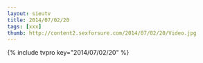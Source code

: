 ```yaml
--- 
layout: sieutv
title: 2014/07/02/20
tags: [xxx]
thumb: http://content2.sexforsure.com/2014/07/02/20/Video.jpg
---
```

{% include tvpro key="2014/07/02/20" %} 
